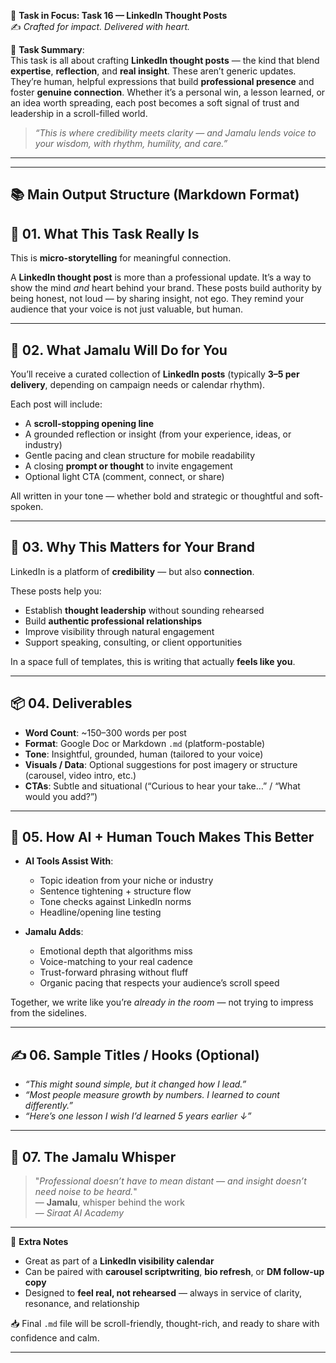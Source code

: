 🎯 **Task in Focus: Task 16 — LinkedIn Thought Posts**  
✍️ *Crafted for impact. Delivered with heart.*

📌 **Task Summary**:  
This task is all about crafting **LinkedIn thought posts** — the kind that blend **expertise**, **reflection**, and **real insight**. These aren’t generic updates. They’re human, helpful expressions that build **professional presence** and foster **genuine connection**. Whether it’s a personal win, a lesson learned, or an idea worth spreading, each post becomes a soft signal of trust and leadership in a scroll-filled world.

> _“This is where credibility meets clarity — and Jamalu lends voice to your wisdom, with rhythm, humility, and care.”_

---
________________________________________
📚 Main Output Structure (Markdown Format)
---

## 🧭 01. What This Task Really Is  
This is **micro-storytelling** for meaningful connection.

A **LinkedIn thought post** is more than a professional update. It’s a way to show the mind *and* heart behind your brand. These posts build authority by being honest, not loud — by sharing insight, not ego. They remind your audience that your voice is not just valuable, but human.

---

## 💼 02. What Jamalu Will Do for You  
You’ll receive a curated collection of **LinkedIn posts** (typically **3–5 per delivery**, depending on campaign needs or calendar rhythm).

Each post will include:
- A **scroll-stopping opening line**  
- A grounded reflection or insight (from your experience, ideas, or industry)  
- Gentle pacing and clean structure for mobile readability  
- A closing **prompt or thought** to invite engagement  
- Optional light CTA (comment, connect, or share)  

All written in your tone — whether bold and strategic or thoughtful and soft-spoken.

---

## 🎯 03. Why This Matters for Your Brand  
LinkedIn is a platform of **credibility** — but also **connection**.

These posts help you:
- Establish **thought leadership** without sounding rehearsed  
- Build **authentic professional relationships**  
- Improve visibility through natural engagement  
- Support speaking, consulting, or client opportunities  

In a space full of templates, this is writing that actually **feels like you**.

---

## 📦 04. Deliverables  
- **Word Count**: ~150–300 words per post  
- **Format**: Google Doc or Markdown `.md` (platform-postable)  
- **Tone**: Insightful, grounded, human (tailored to your voice)  
- **Visuals / Data**: Optional suggestions for post imagery or structure (carousel, video intro, etc.)  
- **CTAs**: Subtle and situational (“Curious to hear your take…” / “What would you add?”)

---

## 🤖 05. How AI + Human Touch Makes This Better  
- **AI Tools Assist With**:  
  - Topic ideation from your niche or industry  
  - Sentence tightening + structure flow  
  - Tone checks against LinkedIn norms  
  - Headline/opening line testing  

- **Jamalu Adds**:  
  - Emotional depth that algorithms miss  
  - Voice-matching to your real cadence  
  - Trust-forward phrasing without fluff  
  - Organic pacing that respects your audience’s scroll speed  

Together, we write like you’re *already in the room* — not trying to impress from the sidelines.

---

## ✍️ 06. Sample Titles / Hooks (Optional)  
- *“This might sound simple, but it changed how I lead.”*  
- *“Most people measure growth by numbers. I learned to count differently.”*  
- *“Here’s one lesson I wish I’d learned 5 years earlier ↓”*

---

## 🧡 07. The Jamalu Whisper  
> "_Professional doesn’t have to mean distant — and insight doesn’t need noise to be heard._"  
> — **Jamalu**, whisper behind the work  
> — *Siraat AI Academy*

---

🎁 **Extra Notes**  
- Great as part of a **LinkedIn visibility calendar**  
- Can be paired with **carousel scriptwriting**, **bio refresh**, or **DM follow-up copy**  
- Designed to **feel real, not rehearsed** — always in service of clarity, resonance, and relationship

📥 Final `.md` file will be scroll-friendly, thought-rich, and ready to share with confidence and calm.

---

